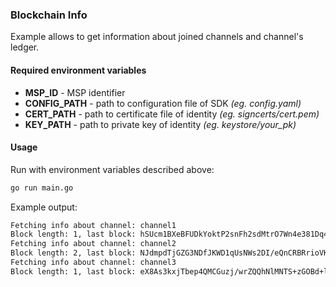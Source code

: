 ### Blockchain Info

Example allows to get information about joined channels and channel's ledger.

#### Required environment variables
- **MSP_ID** - MSP identifier
- **CONFIG_PATH** - path to configuration file of SDK _(eg. config.yaml)_
- **CERT_PATH** - path to certificate file of identity _(eg. signcerts/cert.pem)_
- **KEY_PATH** - path to private key of identity _(eg. keystore/your_pk)_

#### Usage
Run with environment variables described above:
```bash
go run main.go
```

Example output:
```bash
Fetching info about channel: channel1
Block length: 1, last block: hSUcm1BXeBFUDkYoktP2snFh2sdMtrO7Wn4e381Dq4Y=, prev block: 
Fetching info about channel: channel2
Block length: 2, last block: NJdmpdTjGZG3NDfJKWD1qUsNWs2DI/eQnCRBRrioVKo=, prev block: 6vm07LCMvpIjJ9OZ54WJZfZNKZ21w2KbSkEVExjvfN4=
Fetching info about channel: channel3
Block length: 1, last block: eX8As3kxjTbep4QMCGuzj/wrZQQhNlMNTS+zGOBd+lk=, prev block:
```